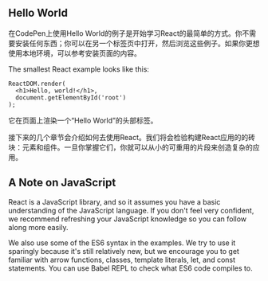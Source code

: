 ## Hello World

在CodePen上使用Hello World的例子是开始学习React的最简单的方式。你不需要安装任何东西；你可以在另一个标签页中打开，然后浏览这些例子。如果你更想使用本地环境，可以参考安装页面的内容。

The smallest React example looks like this:

```
ReactDOM.render(
  <h1>Hello, world!</h1>,
  document.getElementById('root')
);
```

它在页面上渲染一个“Hello World”的头部标签。

接下来的几个章节会介绍如何去使用React。我们将会检验构建React应用的的砖块：元素和组件。一旦你掌握它们，你就可以从小的可重用的片段来创造复杂的应用。

## A Note on JavaScript

React is a JavaScript library, and so it assumes you have a basic understanding of the JavaScript language. If you don't feel very confident, we recommend refreshing your JavaScript knowledge so you can follow along more easily.

We also use some of the ES6 syntax in the examples. We try to use it sparingly because it's still relatively new, but we encourage you to get familiar with arrow functions, classes, template literals, let, and const statements. You can use Babel REPL to check what ES6 code compiles to.